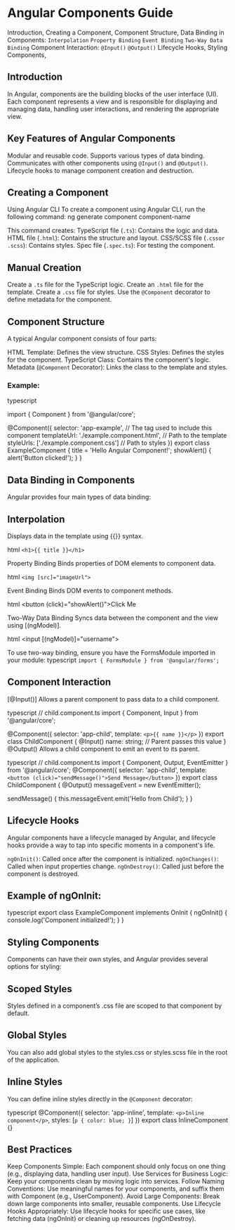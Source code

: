 # Angular Components Guide
Introduction,
Creating a Component,
Component Structure,
Data Binding in Components:
    `Interpolation`
    `Property Binding`
    `Event Binding`
    `Two-Way Data Binding`
Component Interaction:
    `@Input()`
    `@Output()`
Lifecycle Hooks,
Styling Components,
## Introduction
In Angular, components are the building blocks of the user interface (UI). Each component represents a view and is responsible for displaying and managing data, handling user interactions, and rendering the appropriate view.

## Key Features of Angular Components
Modular and reusable code.
Supports various types of data binding.
Communicates with other components using `@Input()` and `@Output()`.
Lifecycle hooks to manage component creation and destruction.

## Creating a Component
Using Angular CLI
To create a component using Angular CLI, run the following command:
ng generate component component-name

This command creates:
TypeScript file (`.ts`): Contains the logic and data.
HTML file (`.html`): Contains the structure and layout.
CSS/SCSS file (`.cssor .scss`): Contains styles.
Spec file (`.spec.ts`): For testing the component.

## Manual Creation

Create a `.ts` file for the TypeScript logic.
Create an `.html` file for the template.
Create a `.css` file for styles.
Use the `@Component` decorator to define metadata for the component.

## Component Structure
A typical Angular component consists of four parts:

HTML Template: Defines the view structure.
CSS Styles: Defines the styles for the component.
TypeScript Class: Contains the component's logic.
Metadata (`@Component` Decorator): Links the class to the template and styles.
### Example:
typescript

import { Component } from '@angular/core';

@Component({
  selector: 'app-example',  // The tag used to include this component
  templateUrl: './example.component.html',  // Path to the template
  styleUrls: ['./example.component.css']  // Path to styles
})
export class ExampleComponent {
  title = 'Hello Angular Component!';
  showAlert() {
    alert('Button clicked!');
  }
}

## Data Binding in Components
Angular provides four main types of data binding:

## Interpolation
Displays data in the template using {{}} syntax.

html
`<h1>{{ title }}</h1>`

Property Binding
Binds properties of DOM elements to component data.

html
`<img [src]="imageUrl">`

Event Binding
Binds DOM events to component methods.

html
<button (click)="showAlert()">Click Me</button>

Two-Way Data Binding
Syncs data between the component and the view using [(ngModel)].

html
<input [(ngModel)]="username">

To use two-way binding, ensure you have the FormsModule imported in your module:
typescript
`import { FormsModule } from '@angular/forms';`


## Component Interaction
[@Input()]
Allows a parent component to pass data to a child component.

typescript
// child.component.ts
import { Component, Input } from '@angular/core';

@Component({
  selector: 'app-child',
  template: `<p>{{ name }}</p>`
})
export class ChildComponent {
  @Input() name: string;  // Parent passes this value
}
@Output()
Allows a child component to emit an event to its parent.

typescript
// child.component.ts
import { Component, Output, EventEmitter } from '@angular/core';
@Component({
  selector: 'app-child',
  template: `<button (click)="sendMessage()">Send Message</button>`
})
export class ChildComponent {
  @Output() messageEvent = new EventEmitter<string>();

  sendMessage() {
    this.messageEvent.emit('Hello from Child');
  }
}

## Lifecycle Hooks
Angular components have a lifecycle managed by Angular, and lifecycle hooks provide a way to tap into specific moments in a component's life.

`ngOnInit()`: Called once after the component is initialized.
`ngOnChanges()`: Called when input properties change.
`ngOnDestroy()`: Called just before the component is destroyed.

## Example of ngOnInit:
typescript
export class ExampleComponent implements OnInit {
  ngOnInit() {
    console.log('Component initialized!');
  }
}


## Styling Components
Components can have their own styles, and Angular provides several options for styling:

## Scoped Styles
Styles defined in a component’s .css file are scoped to that component by default.

## Global Styles
You can also add global styles to the styles.css or styles.scss file in the root of the application.

## Inline Styles
You can define inline styles directly in the `@Component` decorator:

typescript
@Component({
  selector: 'app-inline',
  template: `<p>Inline component</p>`,
  styles: [`p { color: blue; }`]
})
export class InlineComponent {}

## Best Practices
Keep Components Simple: Each component should only focus on one thing (e.g., displaying data, handling user input).
Use Services for Business Logic: Keep your components clean by moving logic into services.
Follow Naming Conventions: Use meaningful names for your components, and suffix them with Component (e.g., UserComponent).
Avoid Large Components: Break down large components into smaller, reusable components.
Use Lifecycle Hooks Appropriately: Use lifecycle hooks for specific use cases, like fetching data (ngOnInit) or cleaning up resources (ngOnDestroy).
